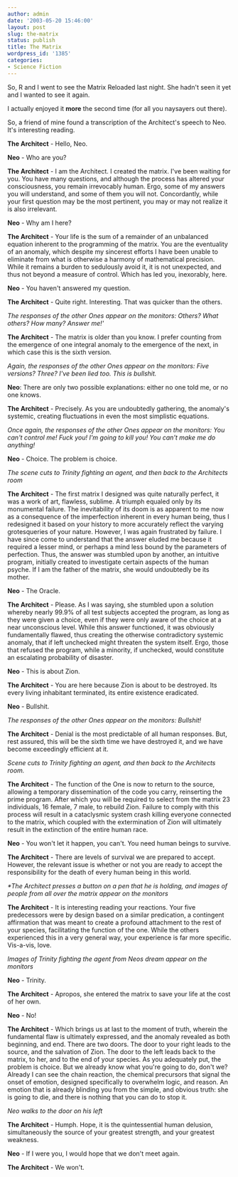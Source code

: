 ```yaml
---
author: admin
date: '2003-05-20 15:46:00'
layout: post
slug: the-matrix
status: publish
title: The Matrix
wordpress_id: '1385'
categories:
- Science Fiction
---
```

So, R and I went to see the Matrix Reloaded last night. She hadn't seen it yet and I wanted to see it again.

I actually enjoyed it <strong>more</strong> the second time (for all you naysayers out there).

So, a friend of mine found a transcription of the Architect's speech to Neo. It's interesting reading.

<strong>The Architect</strong> - Hello, Neo.

<strong>Neo</strong> - Who are you?

<strong>The Architect</strong> - I am the Architect. I created the matrix. I've been waiting for you. You have many questions, and although the process has altered your consciousness, you remain irrevocably human. Ergo, some of my answers you will understand, and some of them you will not. Concordantly, while your first question may be the most pertinent, you may or may not realize it is also irrelevant.

<strong>Neo</strong> - Why am I here?

<strong>The Architect</strong> - Your life is the sum of a remainder of an unbalanced equation inherent to the programming of the matrix. You are the eventuality of an anomaly, which despite my sincerest efforts I have been unable to eliminate from what is otherwise a harmony of mathematical precision. While it remains a burden to sedulously avoid it, it is not unexpected, and thus not beyond a measure of control. Which has led you, inexorably, here.

<strong>Neo</strong> - You haven't answered my question.

<strong>The Architect</strong> - Quite right. Interesting. That was quicker than the others.

<em>*The responses of the other Ones appear on the monitors: Others? What others? How many? Answer me!'*</em>

<strong>The Architect</strong> - The matrix is older than you know. I prefer counting from the emergence of one integral anomaly to the emergence of the next, in which case this is the sixth version.

<em>*Again, the responses of the other Ones appear on the monitors: Five versions? Three? I've been lied too. This is bullshit.*</em>

<strong>Neo</strong>: There are only two possible explanations: either no one told me, or no one knows.

<strong>The Architect</strong> - Precisely. As you are undoubtedly gathering, the anomaly's systemic, creating fluctuations in even the most simplistic equations.

<em>*Once again, the responses of the other Ones appear on the monitors:
You can't control me! Fuck you! I'm going to kill you! You can't make me do anything!*</em>

<strong>Neo</strong> - Choice. The problem is choice.

<em>*The scene cuts to Trinity fighting an agent, and then back to the Architects room*</em>

<strong>The Architect</strong> - The first matrix I designed was quite naturally perfect, it was a work of art, flawless, sublime. A triumph equaled only by its monumental failure. The inevitability of its doom is as apparent to me now as a consequence of the imperfection inherent in every human being, thus I redesigned it based on your history to more accurately reflect the varying grotesqueries of your nature. However, I was again frustrated by failure. I have since come to understand that the answer eluded me because it required a lesser mind, or perhaps a mind less bound by the parameters of perfection. Thus, the answer was stumbled upon by another, an intuitive program, initially created to investigate certain aspects of the human psyche. If I am the father of the matrix, she would undoubtedly be its mother.

<strong>Neo</strong> - The Oracle.

<strong>The Architect</strong> - Please. As I was saying, she stumbled upon a solution whereby nearly 99.9% of all test subjects accepted the program, as long as they were given a choice, even if they were only aware of the choice at a near unconscious level. While this answer functioned, it was obviously fundamentally flawed, thus creating the otherwise contradictory systemic anomaly, that if left unchecked might threaten the system itself. Ergo, those that refused the program, while a minority, if unchecked, would constitute an escalating probability of disaster.

<strong>Neo</strong> - This is about Zion.

<strong>The Architect</strong> - You are here because Zion is about to be destroyed. Its every living inhabitant terminated, its entire existence eradicated.

<strong>Neo</strong> - Bullshit.

<em>*The responses of the other Ones appear on the monitors: Bullshit!*</em>

<strong>The Architect</strong> - Denial is the most predictable of all human responses. But, rest assured, this will be the sixth time we have destroyed it, and we have become exceedingly efficient at it.

<em>*Scene cuts to Trinity fighting an agent, and then back to the Architects room.*</em>

<strong>The Architect</strong> - The function of the One is now to return to the source, allowing a temporary dissemination of the code you carry, reinserting the prime program. After which you will be required to select from the matrix 23 individuals, 16 female, 7 male, to rebuild Zion. Failure to comply with this process will result in a cataclysmic system crash killing everyone connected to the matrix, which coupled with the extermination of Zion will ultimately result in the extinction of the entire human race.

<strong>Neo</strong> - You won't let it happen, you can't. You need human beings to survive.

<strong>The Architect</strong> - There are levels of survival we are prepared to accept. However, the relevant issue is whether or not you are ready to accept the responsibility for the death of every human being in this world.

<em>*The Architect presses a button on a pen that he is holding, and images of people from all over the matrix appear on the monitors</em>

<strong>The Architect</strong> - It is interesting reading your reactions. Your five predecessors were by design based on a similar predication, a contingent affirmation that was meant to create a profound attachment to the rest of your species, facilitating the function of the one. While the others experienced this in a very general way, your experience is far more specific. Vis-a-vis, love.

<em>*Images of Trinity fighting the agent from Neos dream appear on the monitors*</em>

<strong>Neo</strong> - Trinity.

<strong>The Architect</strong> - Apropos, she entered the matrix to save your life at the cost of her own.

<strong>Neo</strong> - No!

<strong>The Architect</strong> - Which brings us at last to the moment of truth, wherein the fundamental flaw is ultimately expressed, and the anomaly revealed as both beginning, and end. There are two doors. The door to your right leads to the source, and the salvation of Zion. The door to the left leads back to the matrix, to her, and to the end of your species. As you adequately put, the problem is choice. But we already know what you're going to do, don't we? Already I can see the chain reaction, the chemical precursors that signal the onset of emotion, designed specifically to overwhelm logic, and reason. An emotion that is already blinding you from the simple, and obvious truth: she is going to die, and there is nothing that you can do to stop it.

<em>*Neo walks to the door on his left*</em>

<strong>The Architect</strong> - Humph. Hope, it is the quintessential human delusion, simultaneously the source of your greatest strength, and your greatest weakness.

<strong>Neo</strong> - If I were you, I would hope that we don't meet again.

<strong>The Architect</strong> - We won't.
